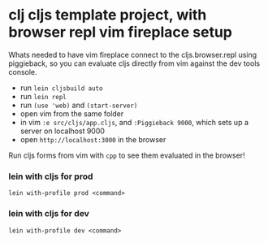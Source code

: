 # clj cljs template project, with browser repl vim fireplace setup

Whats needed to have vim fireplace connect to the cljs.browser.repl using piggieback, so you can evaluate cljs directly from vim against the dev tools console.

- run `lein cljsbuild auto`
- run `lein repl`
- run `(use 'web)` and `(start-server)`
- open vim from the same folder
- in vim `:e src/cljs/app.cljs`, and `:Piggieback 9000`, which sets up a server on localhost 9000
- open `http://localhost:3000` in the browser

Run cljs forms from vim with `cpp` to see them evaluated in the browser!

### lein with cljs for prod

`lein with-profile prod <command>`

### lein with cljs for dev

`lein with-profile dev <command>`
